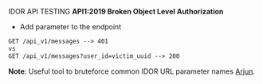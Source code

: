 IDOR API TESTING
**API1:2019 Broken Object Level Authorization**

- Add parameter to the endpoint

```html
GET /api_v1/messages --> 401
vs 
GET /api_v1/messages?user_id=victim_uuid --> 200
```

**Note**: Useful tool to bruteforce common IDOR URL parameter names [Arjun](https://github.com/s0md3v/Arjun).
